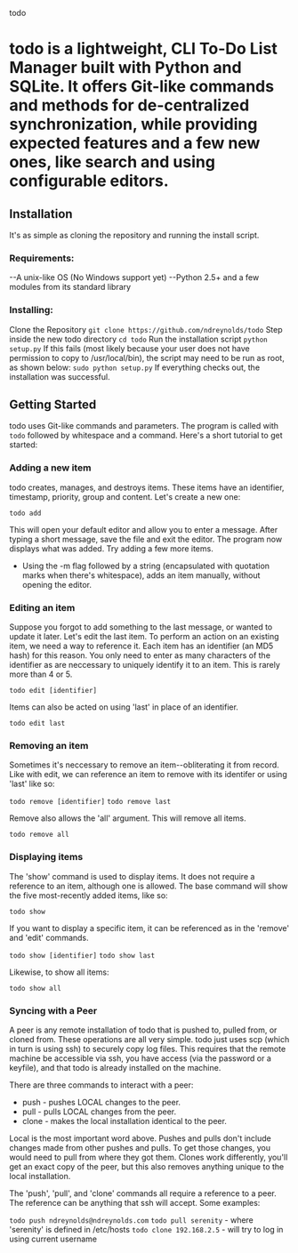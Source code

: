 todo

todo is a lightweight, CLI To-Do List Manager built with Python and SQLite.
It offers Git-like commands and methods for de-centralized synchronization, while
providing expected features and a few new ones, like search and using configurable
editors.
==================================================================================

Installation
----------------------------------------------------------------------------------
It's as simple as cloning the repository and running the install script.

### Requirements: ###
--A unix-like OS (No Windows support yet)
--Python 2.5+ and a few modules from its standard library

### Installing: ###
Clone the Repository
`git clone https://github.com/ndreynolds/todo`
Step inside the new todo directory
`cd todo`
Run the installation script
`python setup.py`
If this fails (most likely because your user does not have permission to copy to /usr/local/bin),
the script may need to be run as root, as shown below:
`sudo python setup.py`
If everything checks out, the installation was successful.

Getting Started
----------------------------------------------------------------------------------
todo uses Git-like commands and parameters. The program is called with `todo` followed by
whitespace and a command.  Here's a short tutorial to get started:

### Adding a new item ###
todo creates, manages, and destroys items.  These items have an identifier, timestamp, priority,
group and content. Let's create a new one:

`todo add` 

This will open your default editor and allow you to enter a message. After typing a short message,
save the file and exit the editor.  The program now displays what was added.  Try adding a few more
items.

* Using the -m flag followed by a string (encapsulated with quotation marks when there's whitespace), adds an
item manually, without opening the editor.

### Editing an item ###

Suppose you forgot to add something to the last message, or wanted to update it later.  Let's edit the last item.
To perform an action on an existing item, we need a way to reference it.  Each item has an identifier (an MD5 hash)
for this reason. You only need to enter as many characters of the identifier as are neccessary to uniquely identify
it to an item. This is rarely more than 4 or 5. 

`todo edit [identifier]`

Items can also be acted on using 'last' in place of an identifier.

`todo edit last`

### Removing an item ###

Sometimes it's neccessary to remove an item--obliterating it from record. Like with edit, we can reference an item
to remove with its identifer or using 'last' like so:

`todo remove [identifier]`
`todo remove last`

Remove also allows the 'all' argument.  This will remove all items.

`todo remove all`

### Displaying items ###

The 'show' command is used to display items.  It does not require a reference to an item, although one is allowed.
The base command will show the five most-recently added items, like so:

`todo show`

If you want to display a specific item, it can be referenced as in the 'remove' and 'edit' commands.

`todo show [identifier]`
`todo show last`

Likewise, to show all items:

`todo show all`

### Syncing with a Peer ###

A peer is any remote installation of todo that is pushed to, pulled from, or cloned from. These operations are all
very simple.  todo just uses scp (which in turn is using ssh) to securely copy log files.  This requires that the remote
machine be accessible via ssh, you have access (via the password or a keyfile), and that todo is already installed on the machine.

There are three commands to interact with a peer:
* push - pushes LOCAL changes to the peer.
* pull - pulls LOCAL changes from the peer.
* clone - makes the local installation identical to the peer.

Local is the most important word above.  Pushes and pulls don't include changes made from other pushes and pulls.  To get those
changes, you would need to pull from where they got them.  Clones work differently, you'll get an exact copy of the peer, but this
also removes anything unique to the local installation.

The 'push', 'pull', and 'clone' commands all require a reference to a peer.  The reference can be anything that ssh will accept.
Some examples:

`todo push ndreynolds@ndreynolds.com`
`todo pull serenity` - where 'serenity' is defined in /etc/hosts
`todo clone 192.168.2.5` - will try to log in using current username
